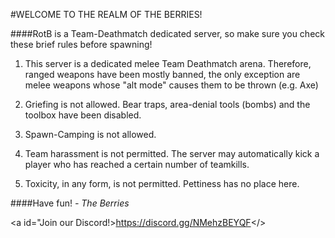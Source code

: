 #WELCOME TO THE REALM OF THE BERRIES!

####RotB is a Team-Deathmatch dedicated server, so make sure you check these brief rules before spawning!

1) This server is a dedicated melee Team Deathmatch arena. Therefore, ranged weapons have been mostly banned, the only exception are melee weapons whose "alt mode" causes them to be thrown (e.g. Axe)
  
2) Griefing is not allowed. Bear traps, area-denial tools (bombs) and the toolbox have been disabled.
   
3) Spawn-Camping is not allowed.
   
4) Team harassment is not permitted. The server may automatically kick a player who has reached a certain number of teamkills.

5) Toxicity, in any form, is not permitted. Pettiness has no place here.

####Have fun! *- The Berries*

<a id="Join our Discord!>https://discord.gg/NMehzBEYQF</>
